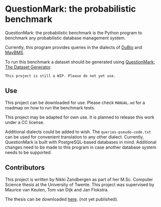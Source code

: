 # QuestionMark: the probabilistic benchmark


QuestionMark: the probabilistic benchmark is the Python program to benchmark any
probabilistic database management system. 

Currently, this program provides queries in the dialects of
[DuBio](https://github.com/utwente-db/DuBio) and [MayBMS](http://maybms.sourceforge.net/). 

To run this benchmark a dataset should be generated using
[QuestionMark: The Dataset Generator](https://gitlab.utwente.nl/s1981951/prob-matcher).

```This project is still a WIP. Please do not yet use.```

## Use
This project can be downloaded for use. Please check ```MANUAL.md``` for a roadmap on how
to run the benchmark tests.

This project may be adapted for own use. It is planned to release this work under a CC license.

Additional dialects could be added to wish. The ```queries-pseudo-code.txt``` can be used for convenient 
translation to any other dialect. Currently, QuestionMark is built with PostgreSQL-based databases in mind. 
Additional changes need to be made to this program in case another database system needs to be supported.

## Contributors
This project is written by Nikki Zandbergen as part of her M.Sc. Computer Science thesis
at the University of Twente.
This project was supervised by Maurice van Keulen, Tom van Dijk and Jan Flokstra.

The thesis can be downloaded [here](#). (not yet published).